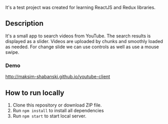 It's a test project was created for learning ReactJS and Redux libraries.
  
## Description
It's a small app to search videos from YouTube. The search results is displayed as a slider. Videos are uploaded by chunks and smoothly loaded as needed. For change slide we can use controls as well as use a mouse swipe.

### Demo
http://maksim-shabanski.github.io/youtube-client

## How to run locally
1. Clone this repository or download ZIP file.
2. Run `npm install` to install all dependencies
3. Run `npm start` to start local server.
